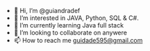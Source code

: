 - 👋 Hi, I’m @guiandradef
- 👀 I’m interested in JAVA, Python, SQL & C#.
- 🌱 I’m currently learning Java full stack
- 💞️ I’m looking to collaborate on anywere
- 📫 How to reach me guidade595@gmail.com

<!---
guiandradef/guiandradef is a ✨ special ✨ repository because its `README.md` (this file) appears on your GitHub profile.
You can click the Preview link to take a look at your changes.
--->
